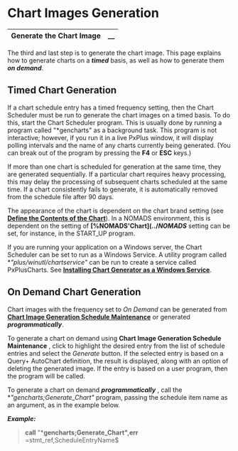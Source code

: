 # Chart Images Generation

**Generate the Chart Image** |  **__**  
---|---  
  
The third and last step is to generate the chart image. This page explains how to generate charts on a **_timed_** basis, as well as how to generate them **_on demand_**.

## Timed Chart Generation

If a chart schedule entry has a timed frequency setting, then the Chart Scheduler must be run to generate the chart images on a timed basis. To do this, start the Chart Scheduler program. This is usually done by running a program called "*gencharts" as a background task. This program is not interactive; however, if you run it in a live PxPlus window, it will display polling intervals and the name of any charts currently being generated. (You can break out of the program by pressing the **F4** or **ESC** keys.)

If more than one chart is scheduled for generation at the same time, they are generated sequentially. If a particular chart requires heavy processing, this may delay the processing of subsequent charts scheduled at the same time. If a chart consistently fails to generate, it is automatically removed from the schedule file after 90 days.

The appearance of the chart is dependent on the chart brand setting (see **[Define the Contents of the Chart](Define%20the%20Contents%20of%20the%20Chart.md)**). In a NOMADS environment, this is dependent on the setting of **[%NOMADS'Chart$](../NOMADS%20Graphical%20Application/Appendix/NOMADS%20Variables/Overview.htm#chart)**. Chart image generation supports Plus, Google and RGraph Charts. The **%NOMADS'Chart$** setting can be set, for instance, in the START_UP program.

If you are running your application on a Windows server, the Chart Scheduler can be set to run as a Windows Service. A utility program called **"*plus/winutl/chartservice"** can be run to create a service called PxPlusCharts. See **[Installing Chart Generator as a Windows Service](../Chart%20Image%20Utilities/Installing%20Chart%20Generator%20as%20a%20Windows%20Service/Overview.md)**.

## On Demand Chart Generation

Chart images with the frequency set to _On Demand_ can be generated from **[Chart Image Generation Schedule Maintenance](Schedule%20the%20Chart%20Generation.md)** or generated **_programmatically_**.

To generate a chart on demand using **Chart Image Generation Schedule Maintenance** , click to highlight the desired entry from the list of schedule entries and select the _Generate_ button. If the selected entry is based on a Query+ AutoChart definition, the result is displayed, along with an option of deleting the generated image. If the entry is based on a user program, then the program will be called.

To generate a chart on demand **_programmatically_** , call the **"*gencharts;Generate_Chart"** program, passing the schedule item name as an argument, as in the example below.

**_Example:_**

> **call** "***gencharts;Generate_Chart",err** =stmt_ref,ScheduleEntryName$
